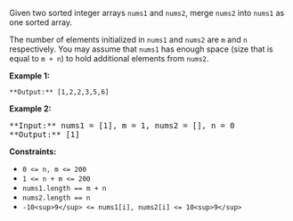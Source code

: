 Given two sorted integer arrays `nums1` and `nums2`, merge `nums2` into `nums1` as one sorted array.

The number of elements initialized in `nums1` and `nums2` are `m` and `n` respectively. You may assume that `nums1` has enough space (size that is equal to `m + n`) to hold additional elements from `nums2`.

**Example 1:**

~~~**Input:**` nums1 = [1,2,3,0,0,0], m = 3, nums2 = [2,5,6], n = 3
**Output:** [1,2,2,3,5,6]
~~~

**Example 2:**

<pre>**Input:** nums1 = [1], m = 1, nums2 = [], n = 0
**Output:** [1]
</pre>

**Constraints:**

*   `0 <= n, m <= 200`
*   `1 <= n + m <= 200`
*   `nums1.length == m + n`
*   `nums2.length == n`
*   `-10<sup>9</sup> <= nums1[i], nums2[i] <= 10<sup>9</sup>`
